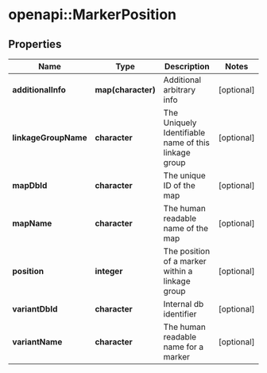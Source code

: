 # openapi::MarkerPosition

## Properties
Name | Type | Description | Notes
------------ | ------------- | ------------- | -------------
**additionalInfo** | **map(character)** | Additional arbitrary info | [optional] 
**linkageGroupName** | **character** | The Uniquely Identifiable name of this linkage group | [optional] 
**mapDbId** | **character** | The unique ID of the map | [optional] 
**mapName** | **character** | The human readable name of the map | [optional] 
**position** | **integer** | The position of a marker within a linkage group | [optional] 
**variantDbId** | **character** | Internal db identifier | [optional] 
**variantName** | **character** | The human readable name for a marker | [optional] 


